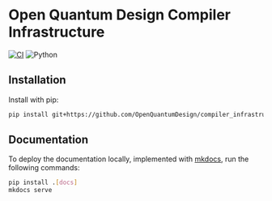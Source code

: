 # Open Quantum Design Compiler Infrastructure

[![CI](https://github.com/OpenQuantumDesign/compiler_infrastructure/actions/workflows/CI.yml/badge.svg)](https://github.com/OpenQuantumDesign/compiler_infrastructure/actions/workflows/CI.yml)
![Python](https://img.shields.io/badge/Python-3.10|3.11|3.12-blue)

## Installation

Install with pip:

```bash
pip install git+https://github.com/OpenQuantumDesign/compiler_infrastructure
```

## Documentation

To deploy the documentation locally, implemented with [mkdocs](https://www.mkdocs.org/), run the following commands:

```bash
pip install .[docs]
mkdocs serve
```
